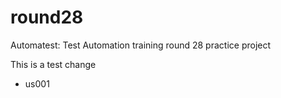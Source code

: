 # round28
Automatest: Test Automation training round 28 practice project

This is a test change

- us001

